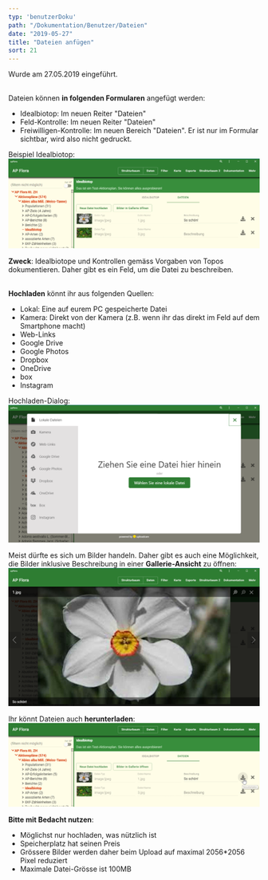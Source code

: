```yaml
---
typ: 'benutzerDoku'
path: "/Dokumentation/Benutzer/Dateien"
date: "2019-05-27"
title: "Dateien anfügen"
sort: 21
---
```


Wurde am 27.05.2019 eingeführt.<br/><br/>

Dateien können **in folgenden Formularen** angefügt werden:
- Idealbiotop: Im neuen Reiter "Dateien"
- Feld-Kontrolle: Im neuen Reiter "Dateien"
- Freiwilligen-Kontrolle: Im neuen Bereich "Dateien". Er ist nur im Formular sichtbar, wird also nicht gedruckt.

Beispiel Idealbiotop:
![Datein](_media/files_01.png)<br/>

**Zweck**: Idealbiotope und Kontrollen gemäss Vorgaben von Topos dokumentieren. Daher gibt es ein Feld, um die Datei zu beschreiben.<br/><br/>

**Hochladen** könnt ihr aus folgenden Quellen:
- Lokal: Eine auf eurem PC gespeicherte Datei
- Kamera: Direkt von der Kamera (z.B. wenn ihr das direkt im Feld auf dem Smartphone macht)
- Web-Links
- Google Drive
- Google Photos
- Dropbox
- OneDrive
- box
- Instagram

Hochladen-Dialog:
![hochladen](_media/file_04_upload.png)<br/>

Meist dürfte es sich um Bilder handeln. Daher gibt es auch eine Möglichkeit, die Bilder inklusive Beschreibung in einer **Gallerie-Ansicht** zu öffnen:
![Gallerie-Ansicht](_media/files_02_gallery.png)<br/>

Ihr könnt Dateien auch **herunterladen**:
![herunterladen](_media/files_03_herunterladen.png)<br/>

**Bitte mit Bedacht nutzen**:
- Möglichst nur hochladen, was nützlich ist 
- Speicherplatz hat seinen Preis
- Grössere Bilder werden daher beim Upload auf maximal 2056*2056 Pixel reduziert
- Maximale Datei-Grösse ist 100MB